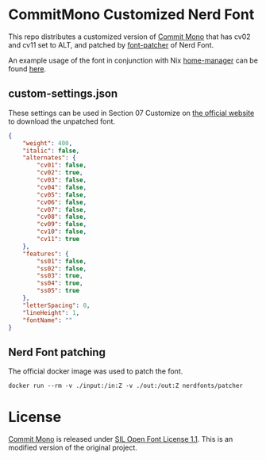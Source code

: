 # CommitMono Customized Nerd Font

This repo distributes a customized version of [Commit Mono](https://commitmono.com/) 
that has cv02 and cv11 set to ALT, and patched by [font-patcher](https://github.com/ryanoasis/nerd-fonts?tab=readme-ov-file#font-patcher)
of Nerd Font.

An example usage of the font in conjunction with Nix [home-manager](https://github.com/nix-community/home-manager) can
be found [here](https://github.com/BirkhoffLee/dotfiles/blob/921abfc389b9ef8536a9752012f5189ed9d3a14e/hosts/AlexMBP/home/packages/commitmono-nerd-font.nix).

## custom-settings.json

These settings can be used in Section 07 Customize on [the official website](https://commitmono.com/) to download the unpatched font.

```json
{
	"weight": 400,
	"italic": false,
	"alternates": {
		"cv01": false,
		"cv02": true,
		"cv03": false,
		"cv04": false,
		"cv05": false,
		"cv06": false,
		"cv07": false,
		"cv08": false,
		"cv09": false,
		"cv10": false,
		"cv11": true
	},
	"features": {
		"ss01": false,
		"ss02": false,
		"ss03": true,
		"ss04": true,
		"ss05": true
	},
	"letterSpacing": 0,
	"lineHeight": 1,
	"fontName": ""
}
```

## Nerd Font patching

The official docker image was used to patch the font.

```
docker run --rm -v ./input:/in:Z -v ./out:/out:Z nerdfonts/patcher
```

# License

[Commit Mono](https://commitmono.com/) is released under [SIL Open Font License 1.1](https://openfontlicense.org/documents/OFL.txt).
This is an modified version of the original project.
 
